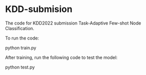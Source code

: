 # KDD-submision

The code for KDD2022 submission Task-Adaptive Few-shot Node Classification.

To run the code:

python train.py

After training, run the following code to test the model:

python test.py
